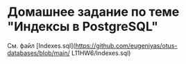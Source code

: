 # Домашнее задание по теме "Индексы в PostgreSQL"

См. файл [Indexes.sql](https://github.com/eugeniyas/otus-databases/blob/main/ L11HW6/Indexes.sql)
